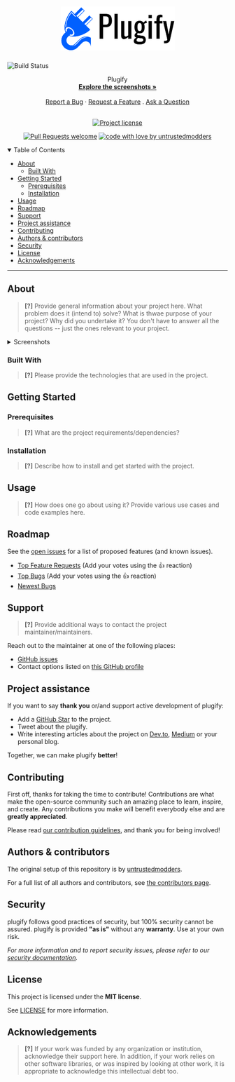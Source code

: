 <h1 align="center">
  <a href="https://github.com/untrustedmodders/plugify">
    <!-- Please provide path to your logo here -->
    <img src="docs/images/logo.png" alt="Logo" width="261" height="100">
  </a>
</h1>

![Build Status](https://github.com/untrustedmodders/plugify/actions/workflows/cmake-multi-platform.yml/badge.svg)

<div align="center">
  Plugify
  <br />
  <a href="#about"><strong>Explore the screenshots »</strong></a>
  <br />
  <br />
  <a href="https://github.com/untrustedmodders/plugify/issues/new?assignees=&labels=bug&template=01_BUG_REPORT.md&title=bug%3A+">Report a Bug</a>
  ·
  <a href="https://github.com/untrustedmodders/plugify/issues/new?assignees=&labels=enhancement&template=02_FEATURE_REQUEST.md&title=feat%3A+">Request a Feature</a>
  .
  <a href="https://github.com/untrustedmodders/plugify/issues/new?assignees=&labels=question&template=04_SUPPORT_QUESTION.md&title=support%3A+">Ask a Question</a>
</div>

<div align="center">
<br />

[![Project license](https://img.shields.io/github/license/untrustedmodders/plugify.svg?style=flat-square)](LICENSE)

[![Pull Requests welcome](https://img.shields.io/badge/PRs-welcome-ff69b4.svg?style=flat-square)](https://github.com/untrustedmodders/plugify/issues?q=is%3Aissue+is%3Aopen+label%3A%22help+wanted%22)
[![code with love by untrustedmodders](https://img.shields.io/badge/%3C%2F%3E%20with%20%E2%99%A5%20by-untrustedmodders-ff1414.svg?style=flat-square)](https://github.com/untrustedmodders)

</div>

<details open="open">
<summary>Table of Contents</summary>

- [About](#about)
  - [Built With](#built-with)
- [Getting Started](#getting-started)
  - [Prerequisites](#prerequisites)
  - [Installation](#installation)
- [Usage](#usage)
- [Roadmap](#roadmap)
- [Support](#support)
- [Project assistance](#project-assistance)
- [Contributing](#contributing)
- [Authors & contributors](#authors--contributors)
- [Security](#security)
- [License](#license)
- [Acknowledgements](#acknowledgements)

</details>

---

## About

> **[?]**
> Provide general information about your project here.
> What problem does it (intend to) solve?
> What is thwae purpose of your project?
> Why did you undertake it?
> You don't have to answer all the questions -- just the ones relevant to your project.

<details>
<summary>Screenshots</summary>
<br>

> **[?]**
> Please provide your screenshots here.

|                               Home Page                               |                               Login Page                               |
| :-------------------------------------------------------------------: | :--------------------------------------------------------------------: |
| <img src="docs/images/screenshot.png" title="Home Page" width="100%"> | <img src="docs/images/screenshot.png" title="Login Page" width="100%"> |

</details>

### Built With

> **[?]**
> Please provide the technologies that are used in the project.

## Getting Started

### Prerequisites

> **[?]**
> What are the project requirements/dependencies?

### Installation

> **[?]**
> Describe how to install and get started with the project.

## Usage

> **[?]**
> How does one go about using it?
> Provide various use cases and code examples here.

## Roadmap

See the [open issues](https://github.com/untrustedmodders/plugify/issues) for a list of proposed features (and known issues).

- [Top Feature Requests](https://github.com/untrustedmodders/plugify/issues?q=label%3Aenhancement+is%3Aopen+sort%3Areactions-%2B1-desc) (Add your votes using the 👍 reaction)
- [Top Bugs](https://github.com/untrustedmodders/plugify/issues?q=is%3Aissue+is%3Aopen+label%3Abug+sort%3Areactions-%2B1-desc) (Add your votes using the 👍 reaction)
- [Newest Bugs](https://github.com/untrustedmodders/plugify/issues?q=is%3Aopen+is%3Aissue+label%3Abug)

## Support

> **[?]**
> Provide additional ways to contact the project maintainer/maintainers.

Reach out to the maintainer at one of the following places:

- [GitHub issues](https://github.com/untrustedmodders/plugify/issues/new?assignees=&labels=question&template=04_SUPPORT_QUESTION.md&title=support%3A+)
- Contact options listed on [this GitHub profile](https://github.com/untrustedmodders)

## Project assistance

If you want to say **thank you** or/and support active development of plugify:

- Add a [GitHub Star](https://github.com/untrustedmodders/plugify) to the project.
- Tweet about the plugify.
- Write interesting articles about the project on [Dev.to](https://dev.to/), [Medium](https://medium.com/) or your personal blog.

Together, we can make plugify **better**!

## Contributing

First off, thanks for taking the time to contribute! Contributions are what make the open-source community such an amazing place to learn, inspire, and create. Any contributions you make will benefit everybody else and are **greatly appreciated**.


Please read [our contribution guidelines](docs/CONTRIBUTING.md), and thank you for being involved!

## Authors & contributors

The original setup of this repository is by [untrustedmodders](https://github.com/untrustedmodders).

For a full list of all authors and contributors, see [the contributors page](https://github.com/untrustedmodders/plugify/contributors).

## Security

plugify follows good practices of security, but 100% security cannot be assured.
plugify is provided **"as is"** without any **warranty**. Use at your own risk.

_For more information and to report security issues, please refer to our [security documentation](docs/SECURITY.md)._

## License

This project is licensed under the **MIT license**.

See [LICENSE](LICENSE) for more information.

## Acknowledgements

> **[?]**
> If your work was funded by any organization or institution, acknowledge their support here.
> In addition, if your work relies on other software libraries, or was inspired by looking at other work, it is appropriate to acknowledge this intellectual debt too.
